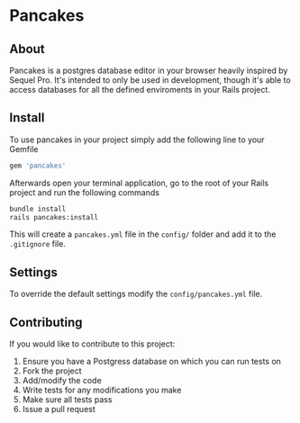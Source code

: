 # Pancakes
## About
Pancakes is a postgres database editor in your browser heavily inspired by Sequel Pro.
It's intended to only be used in development, though it's able to access databases for all the defined enviroments in your Rails project.

## Install
To use pancakes in your project simply add the following line to your Gemfile
```RUBY
gem 'pancakes'
```
Afterwards open your terminal application, go to the root of your Rails project and run the following commands
```BASH
bundle install
rails pancakes:install
```
This will create a `pancakes.yml` file in the `config/` folder and add it to the `.gitignore` file.

## Settings
To override the default settings modify the `config/pancakes.yml` file.

## Contributing
If you would like to contribute to this project:
1. Ensure you have a Postgress database on which you can run tests on
2. Fork the project
3. Add/modify the code
4. Write tests for any modifications you make
5. Make sure all tests pass
6. Issue a pull request
